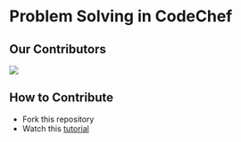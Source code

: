 # Problem Solving in CodeChef

## Our Contributors

<a href="https://github.com/GREEN-UNIVERSITY-OF-BANGLADESH/problem-solving/graphs/contributors">
  <img src="https://contrib.rocks/image?repo=GREEN-UNIVERSITY-OF-BANGLADESH/problem-solving" />
</a>

## How to Contribute

- Fork this repository
- Watch this [tutorial](https://youtu.be/CBl1pYlwH-0)
